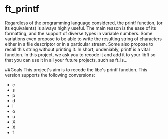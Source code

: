 # ft_printf

Regardless of the programming language considered, the printf function, (or its equivalents) is always highly useful. The main reason is the ease of its formatting, and the support of diverse types in variable numbers. Some variations even propose to be able to write the resulting string of characters either in a file descriptor or in a particular stream.
Some also propose to recall this string without printing it. In short, undeniably, printf is a vital function. In this project, we ask you to recode it and add it to your libft so that you can use it in all your future projects, such as ft_ls...

##Goals
This project's aim is to recode the libc's printf function.
This version supports the following conversions:
<ul>
<li>c</li>
<li>s</li>
<li>p</li>
<li>d</li>
<li>i</li>
<li>o</li>
<li>u</li>
<li>X</li>
<li>X</li>
<li>f</li>
</ul>
